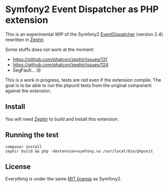 Symfony2 Event Dispatcher as PHP extension
==========================================

This is an experimental WIP of the Symfony2 [EventDispatcher](https://github.com/symfony/EventDispatcher/tree/2.4) (version 2.4) rewritten in [Zephir](http://zephir-lang.com/index.html).

Some stuffs does not work at the moment:

- https://github.com/phalcon/zephir/issues/131
- https://github.com/phalcon/zephir/issues/124
- SegFault... :cry:

This is a work in progress, tests are red even if the extension compile.
The goal is to be able to run the phpunit tests from the original component against the extension.

Install
-------

You will need [Zephir](https://github.com/phalcon/zephir) to build and install this extension.

Running the test
----------------

    composer install
    zephir build && php -dextension=symfony.so /usr/local/bin/phpunit

License
-------

Everything is under the same [MIT license](https://github.com/symfony/EventDispatcher/blob/2.4/LICENSE) as Symfony2.